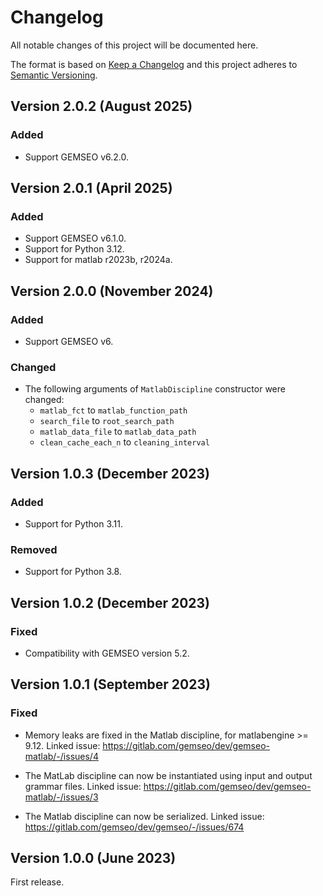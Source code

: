<!--
Copyright 2021 IRT Saint Exupéry, https://www.irt-saintexupery.com

This work is licensed under the Creative Commons Attribution-ShareAlike 4.0
International License. To view a copy of this license, visit
http://creativecommons.org/licenses/by-sa/4.0/ or send a letter to Creative
Commons, PO Box 1866, Mountain View, CA 94042, USA.
-->

<!--
Changelog titles are:
- Added: for new features.
- Changed: for changes in existing functionality.
- Deprecated: for soon-to-be removed features.
- Removed: for now removed features.
- Fixed: for any bug fixes.
- Security: in case of vulnerabilities.
-->

# Changelog

All notable changes of this project will be documented here.

The format is based on
[Keep a Changelog](https://keepachangelog.com/en/1.0.0)
and this project adheres to
[Semantic Versioning](https://semver.org/spec/v2.0.0.html).

## Version 2.0.2 (August 2025)

### Added

- Support GEMSEO v6.2.0.

## Version 2.0.1 (April 2025)

### Added

- Support GEMSEO v6.1.0.
- Support for Python 3.12.
- Support for matlab r2023b, r2024a.

## Version 2.0.0 (November 2024)

### Added

- Support GEMSEO v6.

### Changed

- The following arguments of `MatlabDiscipline` constructor were changed:
  - `matlab_fct` to `matlab_function_path`
  - `search_file` to `root_search_path`
  - `matlab_data_file` to `matlab_data_path`
  - `clean_cache_each_n` to `cleaning_interval`

## Version 1.0.3 (December 2023)

### Added

- Support for Python 3.11.

### Removed

- Support for Python 3.8.

## Version 1.0.2 (December 2023)

### Fixed

- Compatibility with GEMSEO version 5.2.

## Version 1.0.1 (September 2023)

### Fixed

- Memory leaks are fixed in the Matlab discipline,
for matlabengine >= 9.12.
Linked issue:
<https://gitlab.com/gemseo/dev/gemseo-matlab/-/issues/4>

- The MatLab discipline can now be instantiated using input and output
grammar files. Linked issue:
<https://gitlab.com/gemseo/dev/gemseo-matlab/-/issues/3>

- The Matlab discipline can now be serialized. Linked issue:
<https://gitlab.com/gemseo/dev/gemseo/-/issues/674>

## Version 1.0.0 (June 2023)

First release.
